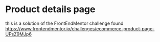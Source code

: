 # Product details page

this is a solution of the FrontEndMentor challenge found https://www.frontendmentor.io/challenges/ecommerce-product-page-UPsZ9MJp6
